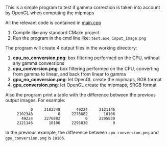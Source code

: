 This is a simple program to test if gamma correction is taken into account by OpenGL when computing the mipmaps

All the relevant code is contained in [main.cpp](https://github.com/tuket/test_mipmaps_gamma_correction_2/blob/master/src/main.cpp)

1) Compile like any standard CMake project.
2) Run the program in the cmd line like: `test.exe input_image.png`

The program will create 4 output files in the working directory:
1) **cpu_no_conversion.png**: box filtering performed on the CPU, without any gamma conversions
2) **cpu_conversion.png**: box filtering performed on the CPU, converting from gamma to linear, and back from linear to gamma
3) **gpu_no_conversion.png**: let OpenGL create the mipmaps, RGB format
4) **gpu_conversion.png**: let OpenGL create the mipmaps, SRGB format

Also the program print a table with the difference between the previous output images. For example:
```
           0     2102348       49224     2121146
     2102348           0     2276882       10106
       49224     2276882           0     2295830
     2121146       10106     2295830           0
```

In the previous example, the difference between `cpu_conversion.png` and `gpu_conversion.png` is `10106`.
